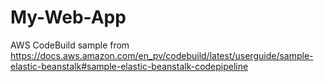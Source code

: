 # My-Web-App

AWS CodeBuild sample from https://docs.aws.amazon.com/en_pv/codebuild/latest/userguide/sample-elastic-beanstalk#sample-elastic-beanstalk-codepipeline